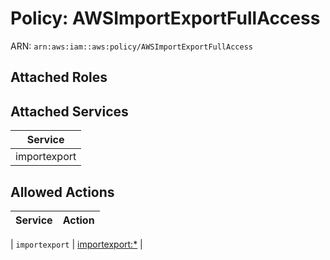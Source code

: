 # Policy: AWSImportExportFullAccess

ARN: `arn:aws:iam::aws:policy/AWSImportExportFullAccess`

## Attached Roles

## Attached Services

| Service |
|---------|
| importexport |

## Allowed Actions

| Service | Action |
|:-------:|--------|

| `importexport` | [importexport:*](../actions.md#importexport:all) |
